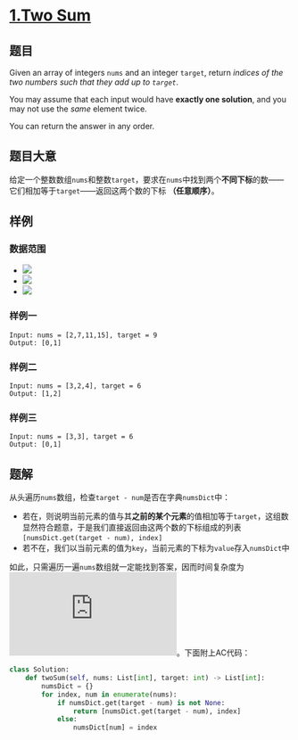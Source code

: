 # [1.Two Sum](https://leetcode.com/problems/two-sum/)
## 题目
Given an array of integers `nums` and an integer `target`, return *indices of the two numbers such that they add up to `target`*.

You may assume that each input would have **exactly one solution**, and you may not use the *same* element twice.

You can return the answer in any order.
## 题目大意
给定一个整数数组`nums`和整数`target`，要求在`nums`中找到两个**不同下标**的数——它们相加等于`target`——返回这两个数的下标 **（任意顺序）**。
## 样例
### 数据范围
- ![](https://latex.codecogs.com/svg.latex?2%20\leqslant%20\text{nums.length}%20\leqslant%2010^3)
- ![](https://latex.codecogs.com/svg.latex?-10^9%20\leqslant%20\text{nums[i]}%20\leqslant%2010^9)
- ![](https://latex.codecogs.com/svg.latex?-10^9%20\leqslant%20\text{target}%20\leqslant%2010^9)
### 样例一
```
Input: nums = [2,7,11,15], target = 9
Output: [0,1]
```
### 样例二
```
Input: nums = [3,2,4], target = 6  
Output: [1,2]
```
### 样例三
```
Input: nums = [3,3], target = 6  
Output: [0,1]
```
## 题解
从头遍历`nums`数组，检查`target - num`是否在字典`numsDict`中：
- 若在，则说明当前元素的值与其**之前的某个元素**的值相加等于`target`，这组数显然符合题意，于是我们直接返回由这两个数的下标组成的列表`[numsDict.get(target - num), index]`
- 若不在，我们以当前元素的值为`key`，当前元素的下标为`value`存入`numsDict`中

如此，只需遍历一遍`nums`数组就一定能找到答案，因而时间复杂度为![](https://latex.codecogs.com/svg.latex?O(n))。下面附上AC代码：
```py
class Solution:
    def twoSum(self, nums: List[int], target: int) -> List[int]:
        numsDict = {}
        for index, num in enumerate(nums):
            if numsDict.get(target - num) is not None:
                return [numsDict.get(target - num), index]
            else:
                numsDict[num] = index
```